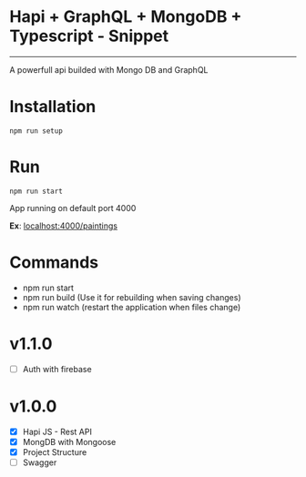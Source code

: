 # Hapi + GraphQL + MongoDB + Typescript - Snippet

---

A powerfull api builded  with Mongo DB and GraphQL

# Installation

    npm run setup

# Run

    npm run start

App running on default port 4000 

**Ex**: [localhost:4000/paintings](http://localhost:4000/paintings)

# Commands

- npm run start
- npm run build (Use it for rebuilding when saving changes)
- npm run watch (restart the application when files change)

# v1.1.0

- [ ]  Auth with firebase

# v1.0.0

- [x]  Hapi JS - Rest API
- [x]  MongDB with Mongoose
- [x]  Project Structure
- [ ]  Swagger
